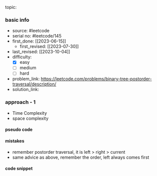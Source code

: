 topic:

### basic info
- source: #leetcode 
- serial no: #leetcode/145
- first_done: [[2023-06-15]]
	- first_revised: [[2023-07-30]]
- last_revised: [[2023-10-04]]
- difficulty:
	- [x] easy
	- [ ] medium
	- [ ] hard
- problem_link: https://leetcode.com/problems/binary-tree-postorder-traversal/description/
- solution_link:

### approach - 1
- Time Complexity
- space complexity

#### pseudo code

#### mistakes
- remember postorder traversal, it is left > right > current
- same advice as above, remember the order, left always comes first
#### code snippet
```python

```